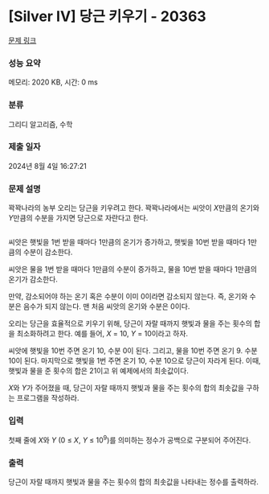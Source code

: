# [Silver IV] 당근 키우기 - 20363 

[문제 링크](https://www.acmicpc.net/problem/20363) 

### 성능 요약

메모리: 2020 KB, 시간: 0 ms

### 분류

그리디 알고리즘, 수학

### 제출 일자

2024년 8월 4일 16:27:21

### 문제 설명

<p>꽉꽉나라의 농부 오리는 당근을 키우려고 한다. 꽉꽉나라에서는 씨앗이 <em>X</em>만큼의 온기와 <em>Y</em>만큼의 수분을 가지면 당근으로 자란다고 한다.</p>

<p style="text-align: center;"><img alt="" src=""></p>

<p>씨앗은 햇빛을 1번 받을 때마다 1만큼의 온기가 증가하고, 햇빛을 10번 받을 때마다 1만큼의 수분이 감소한다.</p>

<p>씨앗은 물을 1번 받을 때마다 1만큼의 수분이 증가하고, 물을 10번 받을 때마다 1만큼의 온기가 감소한다.</p>

<p>만약, 감소되어야 하는 온기 혹은 수분이 이미 0이라면 감소되지 않는다. 즉, 온기와 수분은 음수가 되지 않는다. 맨 처음 씨앗의 온기와 수분은 0이다.</p>

<p>오리는 당근을 효율적으로 키우기 위해, 당근이 자랄 때까지 햇빛과 물을 주는 횟수의 합을 최소화하려고 한다. 예를 들어, <em>X </em>= 10, <em>Y </em>= 10이라고 하자.</p>

<p>씨앗에 햇빛을 10번 주면 온기 10, 수분 0이 된다. 그리고, 물을 10번 주면 온기 9. 수분 10이 된다. 마지막으로 햇빛을 1번 주면 온기 10, 수분 10으로 당근이 자라게 된다. 이때, 햇빛과 물을 준 횟수의 합은 21이고 위 예제에서의 최솟값이다.</p>

<p><em>X</em>와 <em>Y</em>가 주어졌을 때, 당근이 자랄 때까지 햇빛과 물을 주는 횟수의 합의 최솟값을 구하는 프로그램을 작성하라.</p>

### 입력 

 <p>첫째 줄에 <em>X</em>와 <em>Y </em>(0 ≤ <em>X</em>, <em>Y</em> ≤ 10<sup>9</sup>)를 의미하는 정수가 공백으로 구분되어 주어진다.</p>

### 출력 

 <p>당근이 자랄 때까지 햇빛과 물을 주는 횟수의 합의 최솟값을 나타내는 정수를 출력하라.</p>

